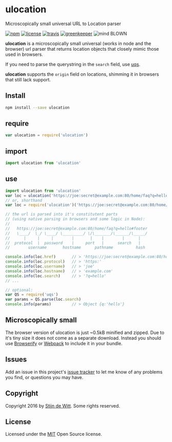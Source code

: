 # ulocation
Microscopically small universal URL to Location parser

[![npm](https://img.shields.io/npm/v/ulocation.svg)](https://npmjs.com/package/ulocation)
[![license](https://img.shields.io/npm/l/ulocation.svg)](https://github.com/Download/ulocation/blob/master/LICENSE.md)
[![travis](https://img.shields.io/travis/Download/ulocation.svg)](https://travis-ci.org/Download/ulocation)
[![greenkeeper](https://img.shields.io/david/Download/ulocation.svg)](https://greenkeeper.io/)
![mind BLOWN](https://img.shields.io/badge/mind-BLOWN-ff69b4.svg)

**ulocation** is a microscopically small universal (works in node and the browser)
url parser that returns location objects that closely mimic those used in browsers. 

If you need to parse the querystring in the `search` field, use [uqs](https://npmjs.com/package/uqs).

**ulocation** supports the `origin` field on locations, shimming it in browsers that still lack support.

## Install
```sh
npm install --save ulocation
```

## require
```js
var ulocation = require('ulocation')
```

## import
```js
import ulocation from 'ulocation'
```

## use
```js
import ulocation from 'ulocation'
var loc = ulocation('https://joe:secret@example.com:80/home/faq?q=hello#footer')
// or, shorthand
var loc = require('ulocation')('https://joe:secret@example.com:80/home/faq?q=hello#footer')

// the url is parsed into it's constitutent parts 
// (using native parsing in browsers and some logic in Node):
//
//   https://joe:secret@example.com:80/home/faq?q=hello#footer
//   \____/  \_/ \____/ \_________/ \/\_______/\______/\_____/
//	    |     |     |        |       |    |        |      |
//  protocol  |  password    |     port   |      search   |
//        username       hostname      pathname          hash

console.info(loc.href)       // > 'https://joe:secret@example.com:80/home/faq?q=hello#footer'
console.info(loc.protocol)   // > 'https:'
console.info(loc.username)   // > 'joe'
console.info(loc.hostname)   // > 'example.com'
console.info(loc.search)     // > '?q=hello'
// ...

// optional:
var QS = require('uqs')
var params = QS.parse(loc.search)
console.info(params)         // > Object {q:'hello'}
```

## Microscopically small
The browser version of ulocation is just ~0.5kB minified and zipped. 
Due to it's tiny size it does not come as a separate download. Instead you should use 
[Browserify](http://browserify.org/) or [Webpack](https://webpack.js.org/) to include 
it in your bundle.

## Issues
Add an issue in this project's [issue tracker](https://github.com/download/ulocation/issues)
to let me know of any problems you find, or questions you may have.

## Copyright
Copyright 2016 by [Stijn de Witt](http://StijnDeWitt.com). Some rights reserved.

## License
Licensed under the [MIT](https://github.com/Download/ulocation/blob/master/LICENSE.md) Open Source license.
